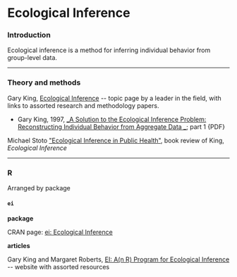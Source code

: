 # Ecological Inference

### Introduction

Ecological inference is a method for inferring individual behavior from group-level data.

---
### Theory and methods

Gary King, [Ecological Inference](https://gking.harvard.edu/category/research-interests/methods/ecological-inference) -- topic page by a leader in the field, with links to assorted research and methodology papers.

* Gary King, 1997, [_A Solution to the Ecological Inference Problem: Reconstructing Individual Behavior from Aggregate Data _](https://gking.harvard.edu/files/gking/files/part1.pdf); part 1 {PDF}

Michael Stoto ["Ecological Inference in Public Health"](https://www.researchgate.net/publication/25121603_Gary_King's_A_Solution_to_the_Ecological_Inference_Problem), book review of King, _Ecological Inference_

---
### R

Arranged by package

#### `ei`

**package**

CRAN page: [ei: Ecological Inference](https://cran.r-project.org/web/packages/ei/index.html)

**articles**

Gary King and Margaret Roberts, [EI: A(n R) Program for Ecological Inference](https://gking.harvard.edu/eiR) -- website with assorted resources


